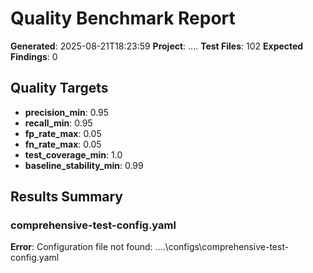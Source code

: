 # Quality Benchmark Report

**Generated**: 2025-08-21T18:23:59
**Project**: ..\..
**Test Files**: 102
**Expected Findings**: 0

## Quality Targets

- **precision_min**: 0.95
- **recall_min**: 0.95
- **fp_rate_max**: 0.05
- **fn_rate_max**: 0.05
- **test_coverage_min**: 1.0
- **baseline_stability_min**: 0.99

## Results Summary

### comprehensive-test-config.yaml

**Error**: Configuration file not found: ..\..\configs\comprehensive-test-config.yaml
